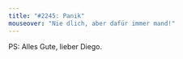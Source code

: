 ```yaml
---
title: "#2245: Panik"
mouseover: "Nie dlich, aber dafür immer mand!"
---
```


PS: Alles Gute, lieber Diego.
